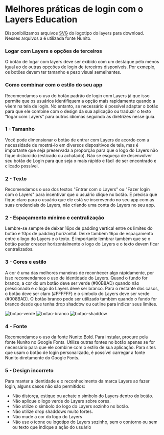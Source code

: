 # Melhores práticas de login com o Layers Education

Disponibilizamos arquivos [SVG](https://drive.google.com/drive/folders/1yZyznNDrLM7fLGTdJ54fayNt5GbRMHjM) do logotipo do layers para download. Nesses arquivos a é utilizada fonte Nunito.

### Logar com Layers e opções de terceiros

O botão de logar com layers deve ser exibido com um destaque pelo menos igual ao de outras opçcões de login de terceiros disponíveis. Por exmeplo, os botões devem ter tamanho e peso visual semelhantes.

### Como combinar com o estilo do seu app

Recomendamos o uso do botão padrão de login com Layers já que isso permite que os usuários identifiquem a opção mais rapidamente quando a vêem na tela de login. No entanto, se necessário é possível adaptar o botão para que ele combine com o design da sua aplicação ou traduzir o texto "logar com Layers" para outros idiomas seguindo as diretrizes nesse guia.

### 1 - Tamanho

Você pode dimensionar o botào de entrar com Layers de acordo com a necessidade de mostrá-lo em diversos dispositivos de tela, mas é importante que seja preservada a proporção para que o logo do Layers não fique distorcido (esticado ou achatado). Não se esqueça de desenvolver seu botão de Login para que seja o mais rápido e fácil de ser encontrado e clicado possível.

### 2 - Texto

Recomendamos o uso dos textos "Entrar com o Layers" ou "Fazer login com o Layers" para incentivar que o usuário clique no botão. É preciso que fique claro para o usuário que ele está se inscrevendo no seu app com as suas credenciais do Layers, não criando uma conta do Layers no seu app.

### 2 - Espaçamento mínimo e centralização

Lembre-se sempre de deixar 16px de padding vertical entre os limites do botão e 10px de padding horizontal. Deixe também 16px de espaçamento entre o logo do Layers e o texto. É importante lembrar também que se o botão puder crescer horizontalmente o logo do Layers e o texto devem ficar centralizados.

### 3 - Cores e estilo

A cor é uma das melhores maneiras de reconhecer algo rápidamente, por isso recomendamos o uso de identidade do Layers. Quand o fundo for branco, a cor do um botão deve ser verde (#00B8AD) quando não pressionado e o logo do Layers deve ser branco. Para o restante dos casos, o botão deve ser claro (#FFFFFF) e o simbolo do Layers deve ser verde (#008BAD). O botão branco pode ser utilizado também quando o fundo for branco desde que tenha drop shaddow ou outline para indicar seus limites.

![botao-verde](https://github.com/layers-digital/docs/blob/master/oauth2.0/botao_verde.png) ![botao-branco](https://github.com/layers-digital/docs/blob/master/oauth2.0/botao_branco.png) ![botao-shaddow](https://github.com/layers-digital/docs/blob/master/oauth2.0/botao_shaddow.png)


### 4 - Fonte 

Recomendamos o uso da fonte [Nunito Bold](https://fonts.google.com/specimen/Nunito). Para instalar, procure pela fonte Nunito no Google Fonts. Utilize outras fontes no botão apenas se for necessário para que ele combine com o estilo de sua aplicação. Para sites que usam o botão de login personalizado, é possível carregar a fonte Nunito diretamente do Google Fonts.

### 5 - Design incorreto

Para manter a identidade e o reconhecimento da marca Layers ao fazer login, alguns casos não são permitidos:

+ Não distorça, estique ou achate o simbolo do Layers dentro do botão.
+ Não aplique o logo verde do Layers sobre cores.
+ Não utilize o simbolo do logo do Layers sozinho no botão.
+ Não utilize drop shaddows muito fortes.
+ Não mude a cor do logo do Layers 
+ Não use o ícone ou logotipo do Layers sozinho, sem o contorno ou sem ou texto que indique a ação do usuário